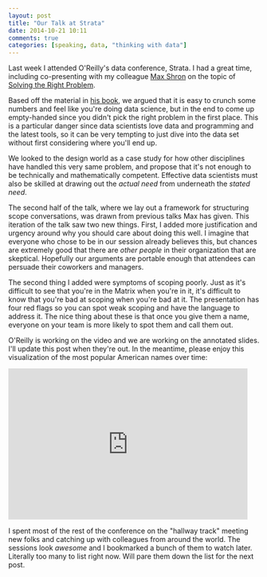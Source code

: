 ```yaml
---
layout: post
title: "Our Talk at Strata"
date: 2014-10-21 10:11
comments: true
categories: [speaking, data, "thinking with data"]
---
```


Last week I attended O'Reilly's data conference, Strata. I had a great time, including  co-presenting with my colleague [Max Shron](http://shron.net) on the topic of [Solving the Right Problem](http://strataconf.com/stratany2014/public/schedule/detail/36730). 

Based off the material in [his book](http://shop.oreilly.com/product/0636920029182.do), we argued that it is easy to crunch some numbers and feel like you're doing data science, but in the end to come up empty-handed since you didn't pick the right problem in the first place. This is a particular danger since data scientists love data and programming and the latest tools, so it can be very tempting to just dive into the data set without first considering where you'll end up. 

We looked to the design world as a case study for how other disciplines have handled this very same problem, and propose that it's not enough to be technically and mathematically competent. Effective data scientists must also be skilled at drawing out the *actual need* from underneath the *stated need*. 

The second half of the talk, where we lay out a framework for structuring scope conversations, was drawn from previous talks Max has given. This iteration of the talk saw two new things. First, I added more justification and urgency around why you should care about doing this well. I imagine that everyone who chose to be in our session already believes this, but chances are extremely good that there are *other people* in their organization that are skeptical. Hopefully our arguments are portable enough that attendees can persuade their coworkers and managers.

The second thing I added were symptoms of scoping poorly. Just as it's difficult to see that you're in the Matrix when you're in it, it's difficult to know that you're bad at scoping when you're bad at it. The presentation has four red flags so you can spot weak scoping and have the language to address it. The nice thing about these is that once you give them a name, everyone on your team is more likely to spot them and call them out. 

O'Reilly is working on the video and we are working on the annotated slides. I'll update this post when they're out. In the meantime, please enjoy this visualization of the most popular American names over time:

<iframe src="http://giphy.com/embed/5xtDarJpumZXFpm3tf2?html5=true" width="480" height="303" frameBorder="0" webkitAllowFullScreen mozallowfullscreen allowFullScreen></iframe>

I spent most of the rest of the conference on the "hallway track" meeting new folks and catching up with colleagues from around the world. The sessions look *awesome* and I bookmarked a bunch of them to watch later. Literally too many to list right now. Will pare them down the list for the next post. 
